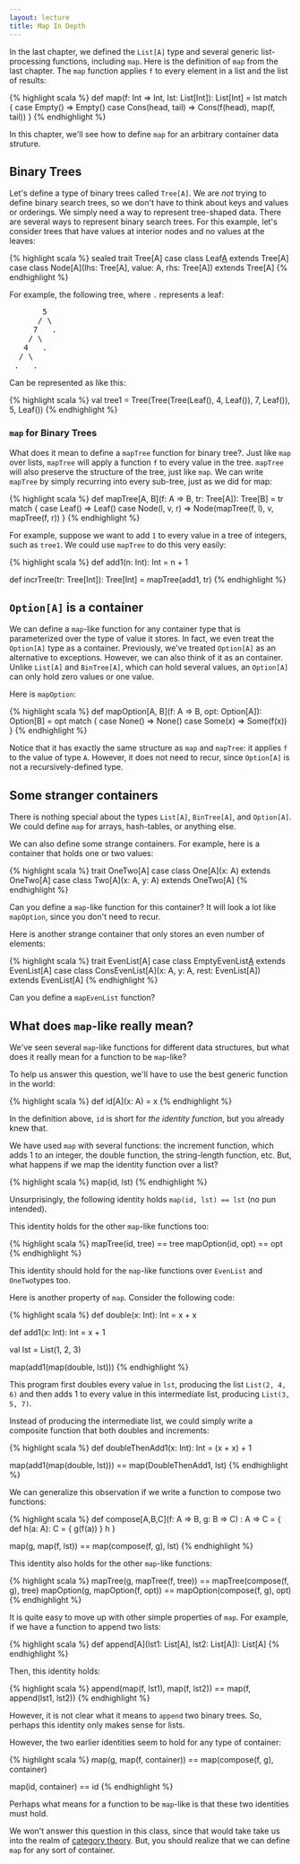 ```yaml
---
layout: lecture
title: Map In Depth
---
```


In the last chapter, we defined the `List[A]` type and several generic list-
processing functions, including `map`. Here is the definition of `map`
from the last chapter. The `map` function applies `f` to every element
in a list and the list of results:

{% highlight scala %}
def map(f: Int => Int, lst: List[Int]): List[Int] = lst match {
  case Empty() => Empty()
  case Cons(head, tail) => Cons(f(head), map(f, tail))
}
{% endhighlight %}

In this chapter, we'll see how to define `map` for an arbitrary container
data struture.

## Binary Trees

Let's define a type of binary trees called `Tree[A]`. We are *not* trying to
define binary search trees, so we don't have to think about keys and values
or orderings. We simply need a way to represent tree-shaped data.
There are several ways to represent binary search trees. For this example,
let's consider trees that have values at interior nodes and no values
at the leaves:

{% highlight scala %}
sealed trait Tree[A]
case class Leaf[A]() extends Tree[A]
case class Node[A](lhs: Tree[A], value: A, rhs: Tree[A]) extends Tree[A]
{% endhighlight %}

For example, the following tree, where `.` represents a leaf:

<pre>
       5
      / \
     7   .
    / \
   4   .
  / \
 .   .
</pre>

Can be represented as like this:

{% highlight scala %}
val tree1 = Tree(Tree(Tree(Leaf(), 4, Leaf()), 7, Leaf()), 5, Leaf())
{% endhighlight %}

### `map` for Binary Trees

What does it mean to define a `mapTree` function for binary tree?. Just like
`map` over lists, `mapTree` will apply a function `f` to every value in
the tree. `mapTree` will also preserve the structure of the tree, just
like `map`. We can write `mapTree` by simply recurring into every sub-tree,
just as we did for map:

{% highlight scala %}
def mapTree[A, B](f: A => B, tr: Tree[A]): Tree[B] = tr match {
  case Leaf() => Leaf()
  case Node(l, v, r) => Node(mapTree(f, l), v, mapTree(f, r))
}
{% endhighlight %}

For example, suppose we want to add `1` to every value in a tree of integers,
such as `tree1`. We could use `mapTree` to do this very easily:

{% highlight scala %}
def add1(n: Int): Int = n + 1

def incrTree(tr: Tree[Int]): Tree[Int] = mapTree(add1, tr)
{% endhighlight %}


## `Option[A]` is a container

We can define a `map`-like function for any container type that is parameterized
over the type of value it stores. In fact, we even treat the `Option[A]` type
as a container. Previously, we've treated `Option[A]` as an alternative to
exceptions. However, we can also think of it as an container. Unlike
`List[A]` and `BinTree[A]`, which can hold several values, an `Option[A]`
can only hold zero values or one value.

Here is `mapOption`:

{% highlight scala %}
def mapOption[A, B](f: A => B, opt: Option[A]): Option[B] = opt match {
  case None() => None()
  case Some(x) => Some(f(x))
}
{% endhighlight %}

Notice that it has exactly the same structure as `map` and `mapTree`: it
applies `f` to the value of type `A`. However, it does not need to
recur, since `Option[A]` is not a recursively-defined type.

## Some stranger containers

There is nothing special about the types `List[A]`, `BinTree[A]`, and
`Option[A]`. We could define `map` for arrays, hash-tables, or anything else.

We can also define some strange containers. For example, here is a container
that holds one or two values:

{% highlight scala %}
trait OneTwo[A]
case class One[A](x: A) extends OneTwo[A]
case class Two[A](x: A, y: A) extends OneTwo[A]
{% endhighlight %}

Can you define a `map`-like function for this container? It will look a lot like
`mapOption`, since you don't need to recur.

Here is another strange container that only stores an even number of elements:

{% highlight scala %}
trait EvenList[A]
case class EmptyEvenList[A]() extends EvenList[A]
case class ConsEvenList[A](x: A, y: A, rest: EvenList[A]) extends EvenList[A]
{% endhighlight %}

Can you define a `mapEvenList` function?

## What does `map`-like really mean?

We've seen several `map`-like functions for different data structures, but what
does it really mean for a function to be `map`-like?

To help us answer this question, we'll have to use the best generic function
in the world:

{% highlight scala %}
def id[A](x: A) = x
{% endhighlight %}

In the definition above, `id` is short for *the identity function*, but you
already knew that.

We have used `map` with several functions: the increment function, which adds 1
to an integer, the double function, the string-length function, etc. But,
what happens if we map the identity function over a list?

{% highlight scala %}
map(id, lst)
{% endhighlight %}

Unsurprisingly, the following identity holds `map(id, lst) == lst` (no pun
intended).

This identity holds for the other `map`-like functions too:

{% highlight scala %}
mapTree(id, tree) == tree
mapOption(id, opt) == opt
{% endhighlight %}

This identity should hold for the `map`-like functions over `EvenList` and
`OneTwo`types too.

Here is another property of `map`. Consider the following code:

{% highlight scala %}
def double(x: Int): Int = x + x

def add1(x: Int): Int = x + 1

val lst = List(1, 2, 3)

map(add1(map(double, lst)))
{% endhighlight %}

This program first doubles every value in `lst`, producing the list
`List(2, 4, 6)` and then adds 1 to every value in this intermediate list, producing
`List(3, 5, 7)`.

Instead of producing the intermediate list, we could simply write a composite
function that both doubles and increments:

{% highlight scala %}
def doubleThenAdd1(x: Int): Int = (x + x) + 1

map(add1(map(double, lst))) == map(DoubleThenAdd1, lst)
{% endhighlight %}

We can generalize this observation if we write a function to compose two
functions:

{% highlight scala %}
def compose[A,B,C](f: A => B, g: B => C) : A => C = {
  def h(a: A): C = { g(f(a)) }
  h
}

map(g, map(f, lst)) == map(compose(f, g), lst)
{% endhighlight %}

This identity also holds for the other `map`-like functions:

{% highlight scala %}
mapTree(g, mapTree(f, tree)) == mapTree(compose(f, g), tree)
mapOption(g, mapOption(f, opt)) == mapOption(compose(f, g), opt)
{% endhighlight %}

It is quite easy to move up with other simple properties of `map`. For example,
if we have a function to append two lists:

{% highlight scala %}
def append[A](lst1: List[A], lst2: List[A]): List[A]
{% endhighlight %}

Then, this identity holds:

{% highlight scala %}
append(map(f, lst1), map(f, lst2)) == map(f, append(lst1, lst2))
{% endhighlight %}

However, it is not clear what it means to `append` two binary trees. So, perhaps
this identity only makes sense for lists.

However, the two earlier identities seem to hold for any type of container:

{% highlight scala %}
map(g, map(f, container)) == map(compose(f, g), container)

map(id, container) == id
{% endhighlight %}

Perhaps what means for a function to be `map`-like is that these two identities
must hold.

We won't answer this question in this class, since that would take take us into
the realm of [category theory]. But, you should realize that we can define
`map` for any sort of container.

[category theory]: http://en.wikipedia.org/wiki/Functor
